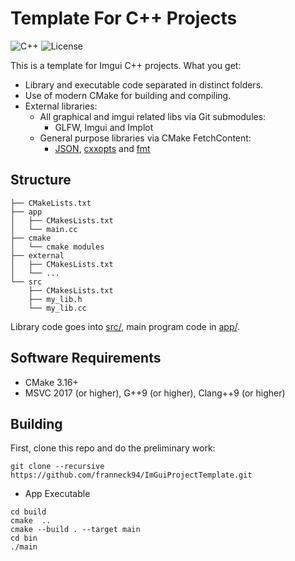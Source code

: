 # Template For C++ Projects

![C++](https://camo.githubusercontent.com/c59efb57803dde7f352f4932a468a7f39fa2fb5f/68747470733a2f2f696d672e736869656c64732e696f2f62616467652f632532422532422d31312f31342f31372f32302d626c75652e737667)
![License](https://camo.githubusercontent.com/890acbdcb87868b382af9a4b1fac507b9659d9bf/68747470733a2f2f696d672e736869656c64732e696f2f62616467652f6c6963656e73652d4d49542d626c75652e737667)

This is a template for Imgui C++ projects. What you get:

- Library and executable code separated in distinct folders.
- Use of modern CMake for building and compiling.
- External libraries:
  - All graphical and imgui related libs via Git submodules:
    - GLFW, Imgui and Implot
  - General purpose libraries via CMake FetchContent:
    - [JSON](https://github.com/nlohmann/json), [cxxopts](https://github.com/jarro2783/cxxopts) and [fmt](https://github.com/fmtlib/fmt)

## Structure

``` text
├── CMakeLists.txt
├── app
│   ├── CMakesLists.txt
│   └── main.cc
├── cmake
│   └── cmake modules
├── external
│   ├── CMakesLists.txt
│   └── ...
└── src
    ├── CMakesLists.txt
    ├── my_lib.h
    └── my_lib.cc
```

Library code goes into [src/](src/), main program code in [app/](app).

## Software Requirements

- CMake 3.16+
- MSVC 2017 (or higher), G++9 (or higher), Clang++9 (or higher)

## Building

First, clone this repo and do the preliminary work:

```shell
git clone --recursive https://github.com/franneck94/ImGuiProjectTemplate.git
```

- App Executable

```shell
cd build
cmake  ..
cmake --build . --target main
cd bin
./main
```
